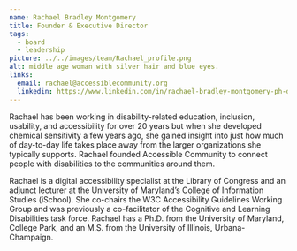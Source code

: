 ```yaml
---
name: Rachael Bradley Montgomery
title: Founder & Executive Director
tags:
  - board
  - leadership
picture: ../../images/team/Rachael_profile.png
alt: middle age woman with silver hair and blue eyes.
links:
  email: rachael@accessiblecommunity.org
  linkedin: https://www.linkedin.com/in/rachael-bradley-montgomery-ph-d-6847144/
---
```


Rachael has been working in disability-related education, inclusion, usability, and accessibility for over 20 years but when she developed chemical sensitivity a few years ago, she gained insight into just how much of day-to-day life takes place away from the larger organizations she typically supports. Rachael founded Accessible Community to connect people with disabilities to the communities around them.

Rachael is a digital accessibility specialist at the Library of Congress and an adjunct lecturer at the University of Maryland’s College of Information Studies (iSchool). She co-chairs the W3C Accessibility Guidelines Working Group and was previously a co-facilitator of the Cognitive and Learning Disabilities task force. Rachael has a Ph.D. from the University of Maryland, College Park, and an M.S. from the University of Illinois, Urbana-Champaign.

